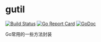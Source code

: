 # gutil
[![Build Status](https://travis-ci.org/swxctx/gutil.svg?branch=master)](https://travis-ci.org/swxctx/gutil)
[![Go Report Card](https://goreportcard.com/badge/github.com/swxctx/gutil)](https://goreportcard.com/report/github.com/swxctx/gutil)
[![GoDoc](http://godoc.org/github.com/swxctx/gutil?status.svg)](http://godoc.org/github.com/swxctx/gutil)

Go常用的一些方法封装
